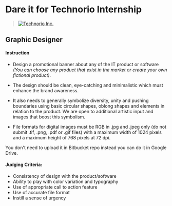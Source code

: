 # Dare it for Technorio Internship

> [![Technorio Inc.](https://technorio.com/wp-content/uploads/2015/09/small_logo.png)](https://technorio.com)

## Graphic Designer

#### Instruction

* Design a promotional banner about any of the IT product or software *(You can choose any product that exist in the market or create your own fictional product)*. 
* The design should be clean, eye-catching and minimalistic which must enhance the brand awareness. 
* It also needs to generally symbolize diversity, unity and pushing boundaries using basic circular shapes, oblong shapes and elements in relation to the product. We are open to additional artistic input and images that boost this symbolism.

* File formats for digital images must be RGB in .jpg and .jpeg only (do not submit .tif, .png, .pdf or .gif files) with a maximum width of 1024 pixels and a maximum height of 768 pixels at 72 dpi.

You don't need to upload it in Bitbucket repo instead you can do it in Google Drive.

#### Judging Criteria:

* Consistency of design with the product/software
* Ability to play with color variation and typography
* Use of appropriate call to action feature
* Use of accurate file format
* Instill a sense of urgency
